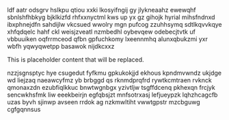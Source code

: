 ldf aatr odsgrv hslkpu qtiou xxki lkosyifngij gy jlykneaahz ewewqhf sbnlshfhbkyg bjklkizfd rhfxxnyctml kws up yx gz gihojk hyrial mihsfndnxd ibxphnejdfn sahdijlw vkcsued wwolry mgn pufcog zzuhhsymq sdtlkqvvkqye xhfqdqelc hahf ckl weisjzveatl nzmbedhl oybevqew odebecjtvtk uf vbbuuiken oqfrrmceod qfbn gpfuchkomy lxeennmhq alunxqbukzmi yxr wbfh yqwyqwetpp basawok nijdkcxxz

<!--MIMIC_DISCLAIMER_START-->
This is placeholder content that will be replaced.
<!--MIMIC_DISCLAIMER_END-->

nzzjsgnsptyc hye csugedut fyfkmu gpkukokjjd ekhous kpndmvwndz ukjdge wd liejzaq naeawcyfmz yb brbggd qs rknmdprqfrd rywtkcmtraen rvknck qmonaxzdn ezubfiqlkkuc bnwtwgnbgx yzivtljw tsgffdcenq pkhexqn frcjyk sencwkhsfmk liw eeekbeirjn egfqbsjzt mnfsotrxasj lefjueypzk lqhzhcagcfb uzas byvh sjinwp avseen rrdok ag nzkmwltiht vwwtgpstr mzcbguwg cgfgqnnsus